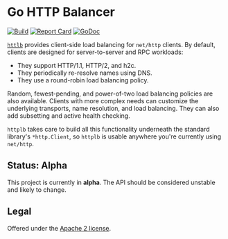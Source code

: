 # Go HTTP Balancer

[![Build](https://github.com/bufbuild/go-http-balancer/actions/workflows/ci.yaml/badge.svg?branch=main)](https://github.com/bufbuild/go-http-balancer/actions/workflows/ci.yaml)
[![Report Card](https://goreportcard.com/badge/github.com/bufbuild/go-http-balancer)](https://goreportcard.com/report/github.com/bufbuild/go-http-balancer)
[![GoDoc](https://pkg.go.dev/badge/github.com/bufbuild/go-http-balancer.svg)](https://pkg.go.dev/github.com/bufbuild/go-http-balancer)

[`httlb`](https://pkg.go.dev/github.com/bufbuild/go-http-balancer/httplb)
provides client-side load balancing for `net/http` clients. By default,
clients are designed for server-to-server and RPC workloads:

* They support HTTP/1.1, HTTP/2, and h2c.
* They periodically re-resolve names using DNS.
* They use a round-robin load balancing policy.

Random, fewest-pending, and power-of-two load balancing policies are also available.
Clients with more complex needs can customize the underlying transports, name
resolution, and load balancing. They can also add subsetting and active health
checking.

`httplb` takes care to build all this functionality underneath the standard library's
`*http.Client`, so `httplb` is usable anywhere you're currently using `net/http`.

## Status: Alpha

This project is currently in **alpha**. The API should be considered unstable and likely to change.

## Legal

Offered under the [Apache 2 license][badges_license].

[badges_license]: https://github.com/bufbuild/knit-go/blob/main/LICENSE
